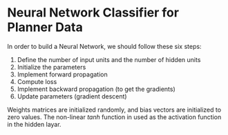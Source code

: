 # Neural Network Classifier for Planner Data
In order to build a Neural Network, we should follow these six steps:

1. Define the number of input units and the number of hidden units
2. Initialize the parameters
3. Implement forward propagation
4. Compute loss
5. Implement backward propagation (to get the gradients)
6. Update parameters (gradient descent)

Weights matrices are initialized randomly, and bias vectors are initialized to zero values. The non-linear *tanh* function in used as the activation function in the hidden layar.
